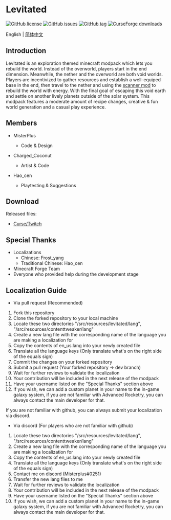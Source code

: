 # Levitated
[![GitHub license](https://img.shields.io/github/license/misterplus/Levitated)](https://github.com/misterplus/Levitated/blob/master/LICENSE)
[![GitHub issues](https://img.shields.io/github/issues/misterplus/Levitated)](https://github.com/misterplus/Levitated/issues)
[![GitHub tag](https://img.shields.io/github/tag/misterplus/Levitated?color=14b866)](https://github.com/misterplus/Levitated/releases/tag/Beta-1.5.0)
[![CurseForge downloads](http://cf.way2muchnoise.eu/full_399451_downloads.svg)](https://www.curseforge.com/minecraft/modpacks/levitated)

English | [简体中文](./README_cn.md)

## Introduction
Levitated is an exploration themed minecraft modpack which lets you rebuild the world. Instead of the overworld, players start in the end dimension. Meanwhile, the nether and the overworld are both void worlds. Players are incentivized to gather resources and establish a well-equiped base in the end, then travel to the nether and using the [scanner mod](https://www.curseforge.com/minecraft/mc-mods/scanner) to rebuild the world with energy. With the final goal of escaping this void earth and settle on another lively planets outside of the solar system. This modpack features a moderate amount of recipe changes, creative & fun world generation and a casual play experience.

## Members
- MisterPlus
  - Code & Design

- Charged_Coconut
  - Artist & Code

- Hao_cen
  - Playtesting & Suggestions

## Download
Released files:
  - [Curse/Twitch](https://www.curseforge.com/minecraft/modpacks/levitated)

## Special Thanks
- Localizations
  - Chinese: Frost_yang
  - Traditional Chinese: Hao_cen
- Minecraft Forge Team
- Everyone who provided help during the development stage

## Localization Guide
- Via pull request (Recommended)
1. Fork this repository
2. Clone the forked repository to your local machine
3. Locate these two directories "/src/resources/levitated/lang", "/src/resources/contenttweaker/lang"
4. Create a new lang file with the corresponding name of the language you are making a localization for
5. Copy the contents of en_us.lang into your newly created file
6. Translate all the language keys (Only translate what's on the right side of the equals sign)
7. Commit the changes on your forked repository
8. Submit a pull request (Your forked repository -> dev branch)
9. Wait for further reviews to validate the localization
10. Your contribution will be included in the next release of the modpack
11. Have your username listed on the "Special Thanks" section above
12. If you wish, we can add a custom planet in your name to the in-game galaxy system, if you are not familiar with Advanced Rocketry, you can always contact the main developer for that.

If you are not familiar with github, you can always submit your localization via discord.
- Via discord (For players who are not familiar with github)
1. Locate these two directories "/src/resources/levitated/lang", "/src/resources/contenttweaker/lang"
2. Create a new lang file with the corresponding name of the language you are making a localization for
3. Copy the contents of en_us.lang into your newly created file
4. Translate all the language keys (Only translate what's on the right side of the equals sign)
5. Contact me on discord (Misterplus#0251)
6. Transfer the new lang files to me
7. Wait for further reviews to validate the localization
8. Your contribution will be included in the next release of the modpack
9. Have your username listed on the "Special Thanks" section above
10. If you wish, we can add a custom planet in your name to the in-game galaxy system, if you are not familiar with Advanced Rocketry, you can always contact the main developer for that.
